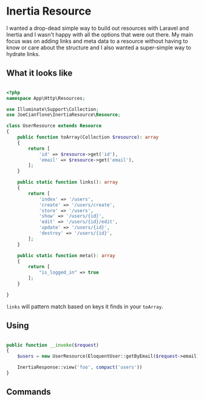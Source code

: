 # Inertia Resource

I wanted a drop-dead simple way to build out resources with Laravel and Inertia and I wasn't happy with all the options that were out there. My main focus was on adding links and meta data to a resource without having to know or care about the structure and I also wanted a super-simple way to hydrate links.

## What it looks like

```php

<?php
namespace App\Http\Resources;

use Illuminate\Support\Collection;
use JoeCianflone\InertiaResource\Resource;

class UserResource extends Resource
{
    public function toArray(Collection $resource): array
    {
        return [
            'id' => $resource->get('id'),
            'email' => $resource->get('email'),
        ];
    }

    public static function links(): array
    {
        return [
            'index' => '/users',
            'create' => '/users/create',
            'store' => '/users',
            'show' => '/users/{id}',
            'edit' => '/users/{id}/edit',
            'update' => '/users/{id}',
            'destroy' => '/users/{id}',
        ];
    }

    public static function meta(): array
    {
        return [
            "is_logged_in" => true
        ];
    }

}
```

`links` will pattern match based on keys it finds in your `toArray`.


## Using 

```php

public function __invoke($request) 
{
    $users = new UserResource(EloquentUser::getByEmail($request->email));

    InertiaResponse::view('foo', compact('users'))
}

```

## Commands

